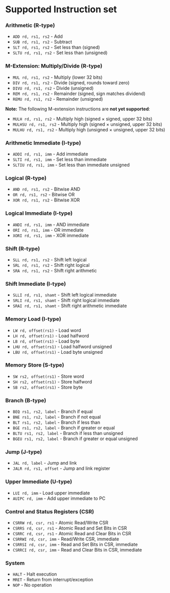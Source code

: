 # Supported Instruction set

### Arithmetic (R-type)
- `ADD rd, rs1, rs2` - Add
- `SUB rd, rs1, rs2` - Subtract
- `SLT rd, rs1, rs2` - Set less than (signed)
- `SLTU rd, rs1, rs2` - Set less than (unsigned)

### M-Extension: Multiply/Divide (R-type)
- `MUL rd, rs1, rs2` - Multiply (lower 32 bits)
- `DIV rd, rs1, rs2` - Divide (signed, rounds toward zero)
- `DIVU rd, rs1, rs2` - Divide (unsigned)
- `REM rd, rs1, rs2` - Remainder (signed, sign matches dividend)
- `REMU rd, rs1, rs2` - Remainder (unsigned)

**Note:** The following M-extension instructions are **not yet supported**:
- `MULH rd, rs1, rs2` - Multiply high (signed × signed, upper 32 bits)
- `MULHSU rd, rs1, rs2` - Multiply high (signed × unsigned, upper 32 bits)
- `MULHU rd, rs1, rs2` - Multiply high (unsigned × unsigned, upper 32 bits)

### Arithmetic Immediate (I-type)
- `ADDI rd, rs1, imm` - Add immediate
- `SLTI rd, rs1, imm` - Set less than immediate
- `SLTIU rd, rs1, imm` - Set less than immediate unsigned

### Logical (R-type)
- `AND rd, rs1, rs2` - Bitwise AND
- `OR rd, rs1, rs2` - Bitwise OR
- `XOR rd, rs1, rs2` - Bitwise XOR

### Logical Immediate (I-type)
- `ANDI rd, rs1, imm` - AND immediate
- `ORI rd, rs1, imm` - OR immediate
- `XORI rd, rs1, imm` - XOR immediate

### Shift (R-type)
- `SLL rd, rs1, rs2` - Shift left logical
- `SRL rd, rs1, rs2` - Shift right logical
- `SRA rd, rs1, rs2` - Shift right arithmetic

### Shift Immediate (I-type)
- `SLLI rd, rs1, shamt` - Shift left logical immediate
- `SRLI rd, rs1, shamt` - Shift right logical immediate
- `SRAI rd, rs1, shamt` - Shift right arithmetic immediate

### Memory Load (I-type)
- `LW rd, offset(rs1)` - Load word
- `LH rd, offset(rs1)` - Load halfword
- `LB rd, offset(rs1)` - Load byte
- `LHU rd, offset(rs1)` - Load halfword unsigned
- `LBU rd, offset(rs1)` - Load byte unsigned

### Memory Store (S-type)
- `SW rs2, offset(rs1)` - Store word
- `SH rs2, offset(rs1)` - Store halfword
- `SB rs2, offset(rs1)` - Store byte

### Branch (B-type)
- `BEQ rs1, rs2, label` - Branch if equal
- `BNE rs1, rs2, label` - Branch if not equal
- `BLT rs1, rs2, label` - Branch if less than
- `BGE rs1, rs2, label` - Branch if greater or equal
- `BLTU rs1, rs2, label` - Branch if less than unsigned
- `BGEU rs1, rs2, label` - Branch if greater or equal unsigned

### Jump (J-type)
- `JAL rd, label` - Jump and link
- `JALR rd, rs1, offset` - Jump and link register

### Upper Immediate (U-type)
- `LUI rd, imm` - Load upper immediate
- `AUIPC rd, imm` - Add upper immediate to PC

### Control and Status Registers (CSR)
- `CSRRW rd, csr, rs1` - Atomic Read/Write CSR
- `CSRRS rd, csr, rs1` - Atomic Read and Set Bits in CSR
- `CSRRC rd, csr, rs1` - Atomic Read and Clear Bits in CSR
- `CSRRWI rd, csr, imm` - Read/Write CSR, immediate
- `CSRRSI rd, csr, imm` - Read and Set Bits in CSR, immediate
- `CSRRCI rd, csr, imm` - Read and Clear Bits in CSR, immediate

### System
- `HALT` - Halt execution
- `MRET` - Return from interrupt/exception
- `NOP` - No operation
